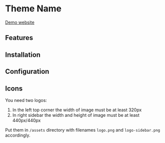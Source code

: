 # Theme Name

[Demo website](https://ismd.github.io/demo-hugo-theme-vng-blue/)

## Features

## Installation

## Configuration

## Icons

You need two logos:

1. In the left top corner the width of image must be at least 320px
2. In right sidebar the width and height of image must be at least 440px/440px

Put them in `/assets` directory with filenames `logo.png` and `logo-sidebar.png` accordingly.
